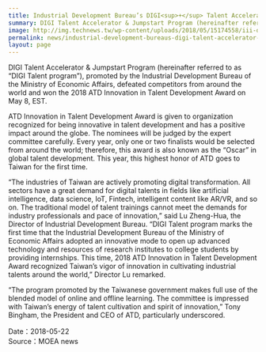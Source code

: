```yaml
---
title: Industrial Development Bureau’s DIGI<sup>+</sup> Talent Accelerator & Jumpstart Program Won the 2018 ATD Innovation in Talent Development Award
summary: DIGI Talent Accelerator & Jumpstart Program (hereinafter referred to as “DIGI Talent program”)
image: http://img.technews.tw/wp-content/uploads/2018/05/15174558/iii-digitalent-plan-atd-2018-624x387.jpeg
permalink: news/industrial-development-bureaus-digi-talent-accelerator-jumpstart-program-won-the-2018-atd-innovation-in-talent-development-award/
layout: page
---
```

DIGI Talent Accelerator & Jumpstart Program (hereinafter referred to as “DIGI Talent program”), promoted by the Industrial Development Bureau of the Ministry of Economic Affairs, defeated competitors from around the world and won the 2018 ATD Innovation in Talent Development Award on May 8, EST.

ATD Innovation in Talent Development Award is given to organization recognized for being innovative in talent development and has a positive impact around the globe. The nominees will be judged by the expert committee carefully. Every year, only one or two finalists would be selected from around the world; therefore, this award is also known as the “Oscar” in global talent development. This year, this highest honor of ATD goes to Taiwan for the first time.

“The industries of Taiwan are actively promoting digital transformation. All sectors have a great demand for digital talents in fields like artificial intelligence, data science, IoT, Fintech, intelligent content like AR/VR, and so on. The traditional model of talent trainings cannot meet the demands for industry professionals and pace of innovation,” said Lu Zheng-Hua, the Director of Industrial Development Bureau. “DIGI Talent program marks the first time that the Industrial Development Bureau of the Ministry of Economic Affairs adopted an innovative mode to open up advanced technology and resources of research institutes to college students by providing internships. This time, 2018 ATD Innovation in Talent Development Award recognized Taiwan’s vigor of innovation in cultivating industrial talents around the world,” Director Lu remarked.

“The program promoted by the Taiwanese government makes full use of the blended model of online and offline learning. The committee is impressed with Taiwan’s energy of talent cultivation and spirit of innovation,” Tony Bingham, the President and CEO of ATD, particularly underscored.

Date：2018-05-22
<br/>
Source：MOEA news


